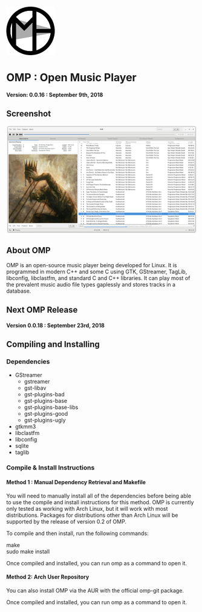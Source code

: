 ![Logo](/Images/OMP_Icon_128.png?raw=true)
# OMP : Open Music Player
#### Version: 0.0.16 : September 9th, 2018





## Screenshot
![Screenshot1](Images/Screenshots/Main.png?raw=true)





## About OMP

OMP is an open-source music player being developed for Linux. It is
programmed in modern C++ and some C using GTK, GStreamer, TagLib, libconfig, 
libclastfm, and standard C and C++ libraries. It can play most of the 
prevalent music audio file types gaplessly and stores tracks in a database.





## Next OMP Release

#### Version 0.0.18 : September 23rd, 2018





## Compiling and Installing

### Dependencies

  - GStreamer
     - gstreamer
     - gst-libav
     - gst-plugins-bad
     - gst-plugins-base
     - gst-plugins-base-libs
     - gst-plugins-good
     - gst-plugins-ugly
  - gtkmm3
  - libclastfm 
  - libconfig
  - sqlite
  - taglib



### Compile & Install Instructions

#### Method 1 : Manual Dependency Retrieval and Makefile

  You will need to manually install all of the dependencies before being able
  to use the compile and install instructions for this method. OMP is currently
  only tested as working with Arch Linux, but it will work with most 
  distributions. Packages for distributions other than Arch Linux will be 
  supported by the release of version 0.2 of OMP.


  To compile and then install, run the following commands:<br />


  make<br />
  sudo make install<br />


  Once compiled and installed, you can run omp as a command to open it.<br />



#### Method 2: Arch User Repository

  You can also install OMP via the AUR with the official omp-git package.


  Once compiled and installed, you can run omp as a command to open it.
